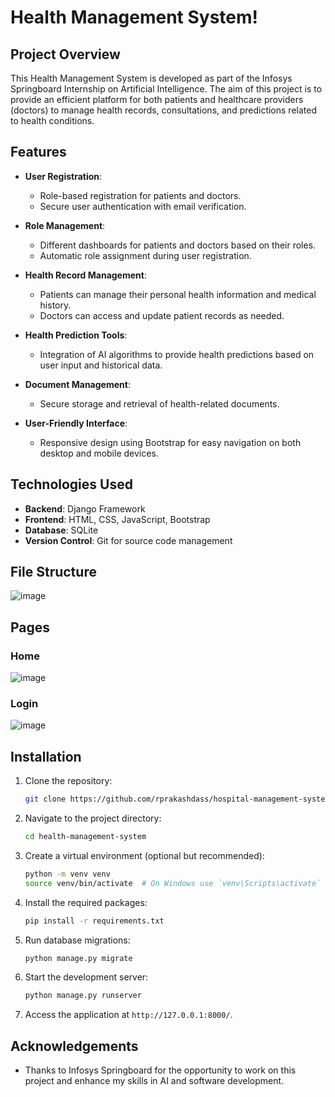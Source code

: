 # Health Management System!

## Project Overview

This Health Management System is developed as part of the Infosys Springboard Internship on Artificial Intelligence. The aim of this project is to provide an efficient platform for both patients and healthcare providers (doctors) to manage health records, consultations, and predictions related to health conditions.

## Features

- **User Registration**: 
  - Role-based registration for patients and doctors.
  - Secure user authentication with email verification.

- **Role Management**: 
  - Different dashboards for patients and doctors based on their roles.
  - Automatic role assignment during user registration.

- **Health Record Management**: 
  - Patients can manage their personal health information and medical history.
  - Doctors can access and update patient records as needed.

- **Health Prediction Tools**: 
  - Integration of AI algorithms to provide health predictions based on user input and historical data.

- **Document Management**: 
  - Secure storage and retrieval of health-related documents.
  
- **User-Friendly Interface**: 
  - Responsive design using Bootstrap for easy navigation on both desktop and mobile devices.

## Technologies Used

- **Backend**: Django Framework
- **Frontend**: HTML, CSS, JavaScript, Bootstrap
- **Database**: SQLite
- **Version Control**: Git for source code management

## File Structure
![image](https://github.com/user-attachments/assets/e7d8d25b-5c4a-43dd-b9bd-cbfd2952e45a)


## Pages
### Home
![image](https://github.com/user-attachments/assets/d1a1849e-e0e5-4d02-b113-dbf14bfe2765)

### Login
![image](https://github.com/user-attachments/assets/403d2ee2-5cb3-4755-be8f-4c5434a0d864)



## Installation

1. Clone the repository:
   ```bash
   git clone https://github.com/rprakashdass/hospital-management-system.git
   ```
2. Navigate to the project directory:
   ```bash
   cd health-management-system
   ```
3. Create a virtual environment (optional but recommended):
   ```bash
   python -m venv venv
   source venv/bin/activate  # On Windows use `venv\Scripts\activate`
   ```
4. Install the required packages:
   ```bash
   pip install -r requirements.txt
   ```
5. Run database migrations:
   ```bash
   python manage.py migrate
   ```
6. Start the development server:
   ```bash
   python manage.py runserver
   ```
7. Access the application at `http://127.0.0.1:8000/`.

## Acknowledgements

- Thanks to Infosys Springboard for the opportunity to work on this project and enhance my skills in AI and software development.
